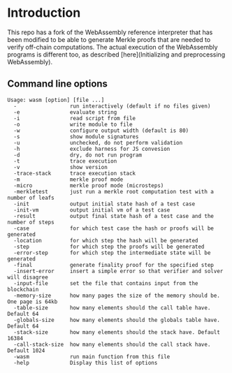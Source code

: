 # Introduction

This repo has a fork of the WebAssembly reference interpreter that has been modified to be able to generate Merkle proofs that are needed to verify off-chain computations. The actual execution of the WebAssembly programs is different too, as described [here](Initializing and preprocessing WebAssembly).

## Command line options

```
Usage: wasm [option] [file ...]
  -                 run interactively (default if no files given)
  -e                evaluate string
  -i                read script from file
  -o                write module to file
  -w                configure output width (default is 80)
  -s                show module signatures
  -u                unchecked, do not perform validation
  -h                exclude harness for JS convesion
  -d                dry, do not run program
  -t                trace execution
  -v                show version
  -trace-stack      trace execution stack
  -m                merkle proof mode
  -micro            merkle proof mode (microsteps)
  -merkletest       just run a merkle root computation test with a number of leafs
  -init             output initial state hash of a test case
  -init-vm          output initial vm of a test case
  -result           output final state hash of a test case and the number of steps
  -case             for which test case the hash or proofs will be generated
  -location         for which step the hash will be generated
  -step             for which step the proofs will be generated
  -error-step       for which step the intermediate state will be generated
  -final            generate finality proof for the specified step
  -insert-error     insert a simple error so that verifier and solver will disagree
  -input-file       set the file that contains input from the blockchain
  -memory-size      how many pages the size of the memory should be. One page is 64kb
  -table-size       how many elements should the call table have. Default 64
  -globals-size     how many elements should the globals table have. Default 64
  -stack-size       how many elements should the stack have. Default 16384
  -call-stack-size  how many elements should the call stack have. Default 1024
  -wasm             run main function from this file
  -help             Display this list of options
```
